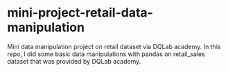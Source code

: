 # mini-project-retail-data-manipulation
Mini data manipulation project on retail dataset via DQLab academy.
In this repo, I did some basic data manipulations with pandas on retail_sales dataset that was provided by DQLab academy.
